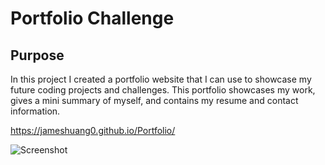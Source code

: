 # Portfolio Challenge

## Purpose

In this project I created a portfolio website that I can use to showcase my future coding projects and challenges. This portfolio showcases my work, gives a mini summary of myself, and contains my resume and contact information.

https://jameshuang0.github.io/Portfolio/

![Screenshot](https://github.com/mrxanthic/challenge-two/blob/main/assets/images/Screenshot.PNG)

